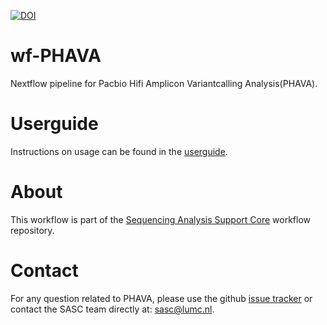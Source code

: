 [![DOI](https://zenodo.org/badge/DOI/10.5281/zenodo.11202810.svg)](https://doi.org/10.5281/zenodo.11202810)

# wf-PHAVA
Nextflow pipeline for Pacbio Hifi Amplicon Variantcalling Analysis(PHAVA). 

# Userguide
Instructions on usage can be found in the [userguide](https://github.com/lumc-sasc/wf-PHAVA/blob/main/docs/USER_GUIDE.md).

# About 
This workflow is part of the [Sequencing Analysis Support Core](https://github.com/lumc-sasc) workflow repository.

# Contact
For any question related to PHAVA, please use the github [issue tracker](https://github.com/lumc-sasc/wf-PHAVA/issues) or contact the SASC team directly at: sasc@lumc.nl.
